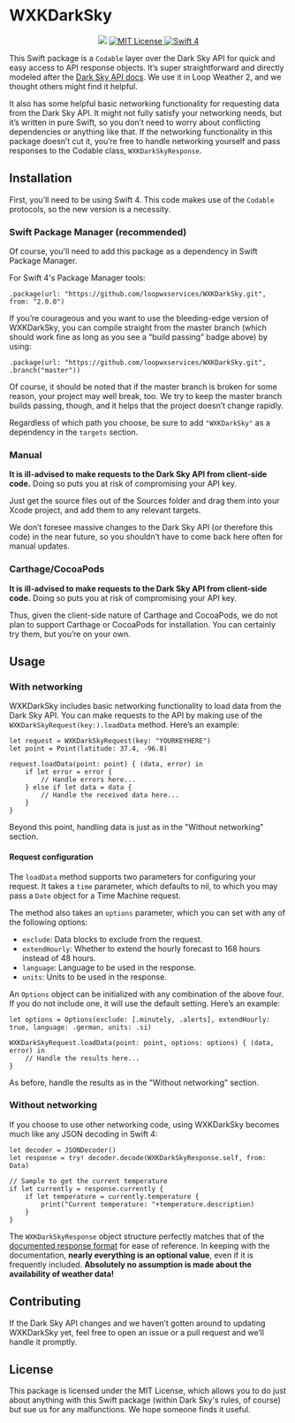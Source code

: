 # WXKDarkSky
<p align="center">
    <a href="https://travis-ci.org/loopwxservices/WXKDarkSky"><img src="https://travis-ci.org/loopwxservices/WXKDarkSky.svg?branch=master"></a>
    <a href="LICENSE">
        <img src="http://img.shields.io/badge/license-MIT-brightgreen.svg" alt="MIT License">
    </a>
    <a href="https://swift.org">
        <img src="http://img.shields.io/badge/swift-4.0-brightgreen.svg" alt="Swift 4">
    </a>
</p>

This Swift package is a `Codable` layer over the Dark Sky API for quick and easy access to API response objects. It’s super straightforward and directly modeled after the [Dark Sky API docs](https://darksky.net/dev/docs/response). We use it in Loop Weather 2, and we thought others might find it helpful.

It also has some helpful basic networking functionality for requesting data from the Dark Sky API. It might not fully satisfy your networking needs, but it’s written in pure Swift, so you don’t need to worry about conflicting dependencies or anything like that. If the networking functionality in this package doesn’t cut it, you’re free to handle networking yourself and pass responses to the Codable class, `WXKDarkSkyResponse`.

## Installation
First, you’ll need to be using Swift 4. This code makes use of the `Codable` protocols, so the new version is a necessity.

### Swift Package Manager (recommended)
Of course, you'll need to add this package as a dependency in Swift Package Manager.

For Swift 4's Package Manager tools:

    .package(url: "https://github.com/loopwxservices/WXKDarkSky.git", from: "2.0.0")
    
If you’re courageous and you want to use the bleeding-edge version of WXKDarkSky, you can compile straight from the master branch (which should work fine as long as you see a “build passing” badge above) by using:

    .package(url: "https://github.com/loopwxservices/WXKDarkSky.git", .branch("master"))

Of course, it should be noted that if the master branch is broken for some reason, your project may well break, too. We try to keep the master branch builds passing, though, and it helps that the project doesn’t change rapidly.

Regardless of which path you choose, be sure to add `"WXKDarkSky"` as a dependency in the `targets` section.

### Manual
**It is ill-advised to make requests to the Dark Sky API from client-side code.** Doing so puts you at risk of compromising your API key.

Just get the source files out of the Sources folder and drag them into your Xcode project, and add them to any relevant targets.

We don’t foresee massive changes to the Dark Sky API (or therefore this code) in the near future, so you shouldn’t have to come back here often for manual updates.

### Carthage/CocoaPods
**It is ill-advised to make requests to the Dark Sky API from client-side code.** Doing so puts you at risk of compromising your API key.

Thus, given the client-side nature of Carthage and CocoaPods, we do not plan to support Carthage or CocoaPods for installation. You can certainly try them, but you’re on your own.

## Usage
### With networking
WXKDarkSky includes basic networking functionality to load data from the Dark Sky API. You can make requests to the API by making use of the `WXKDarkSkyRequest(key:).loadData` method. Here’s an example:

    let request = WXKDarkSkyRequest(key: "YOURKEYHERE")
    let point = Point(latitude: 37.4, -96.8)

    request.loadData(point: point) { (data, error) in
        if let error = error {
            // Handle errors here...
        } else if let data = data {
            // Handle the received data here...
        }
    }

Beyond this point, handling data is just as in the "Without networking" section.

#### Request configuration
The `loadData` method supports two parameters for configuring your request. It takes a `time` parameter, which defaults to nil, to which you may pass a `Date` object for a Time Machine request.

The method also takes an `options` parameter, which you can set with any of the following options:

* `exclude`: Data blocks to exclude from the request.
* `extendHourly`: Whether to extend the hourly forecast to 168 hours instead of 48 hours.
* `language`: Language to be used in the response.
* `units`: Units to be used in the response.

An `Options` object can be initialized with any combination of the above four. If you do not include one, it will use the default setting. Here’s an example:
    
    let options = Options(exclude: [.minutely, .alerts], extendHourly: true, language: .german, units: .si)

    WXKDarkSkyRequest.loadData(point: point, options: options) { (data, error) in
        // Handle the results here...
    }

As before, handle the results as in the "Without networking" section.

### Without networking
If you choose to use other networking code, using WXKDarkSky becomes much like any JSON decoding in Swift 4:

    let decoder = JSONDecoder()
    let response = try! decoder.decode(WXKDarkSkyResponse.self, from: Data)
    
    // Sample to get the current temperature
    if let currently = response.currently {
        if let temperature = currently.temperature {
            print("Current temperature: "+temperature.description)
        }
    }
    
The `WXKDarkSkyResponse` object structure perfectly matches that of the [documented response format](https://darksky.net/dev/docs/response) for ease of reference. In keeping with the documentation, **nearly everything is an optional value**, even if it is frequently included. **Absolutely no assumption is made about the availability of weather data!**

## Contributing
If the Dark Sky API changes and we haven’t gotten around to updating WXKDarkSky yet, feel free to open an issue or a pull request and we’ll handle it promptly.

## License
This package is licensed under the MIT License, which allows you to do just about anything with this Swift package (within Dark Sky's rules, of course) but sue us for any malfunctions. We hope someone finds it useful.
